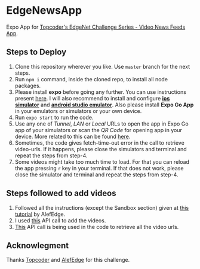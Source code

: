 # EdgeNewsApp

Expo App for [Topcoder's EdgeNet Challenge Series - Video News Feeds App](https://www.topcoder.com/challenges/1af89a1d-7a29-4617-90f6-675064dc076c).

## Steps to Deploy

1. Clone this repository wherever you like. Use `master` branch for the next steps.
2. Run `npm i` command, inside the cloned repo, to install all node packages.
3. Please install **expo** before going any further. You can use instructions present [here](https://docs.expo.dev/get-started/installation/). I will also recommend to install and configure [**ios simulator**](https://docs.expo.dev/workflow/ios-simulator/) and [**android studio emulator**](https://docs.expo.dev/workflow/android-studio-emulator/). Also please install **Expo Go App** in your emulators or simulators or your own device.
4. Run `expo start` to run the code.
5. Use any one of _Tunnel_, _LAN_ or _Local_ URLs to open the app in Expo Go app of your simulators or scan the _QR Code_ for opening app in your device. More related to this can be found [here](https://docs.expo.dev/get-started/create-a-new-app/#opening-the-app-on-your-phonetablet).
6. Sometimes, the code gives fetch-time-out error in the call to retrieve video-urls. If it happens, please close the simulators and terminal and repeat the steps from step-4.
7. Some videos might take too much time to load. For that you can reload the app pressing `r` key in your terminal. If that does not work, please close the simulator and terminal and repeat the steps from step-4.

## Steps followed to add videos

1. Followed all the instructions (except the Sandbox section) given at [this tutorial](https://developer.alefedge.com/get-started/play-your-first-edge-video/5g-video-streaming-tutorial/) by AlefEdge.
2. I used [this](https://developerapis.stg-alefedge.com/api-docs-edgetube/#/Video%20Enablement%20APIs/post_api_v1_stream_tech_content_add) API call to add the videos.
3. [This](https://developerapis.stg-alefedge.com/api-docs-edgetube/#/Video%20Enablement%20APIs/get_api_v1_stream_tech_content_get_all) API call is being used in the code to retrieve all the video urls.

## Acknowlegment

Thanks [Topcoder](https://www.topcoder.com/) and [AlefEdge](https://alefedge.com/) for this challenge.
